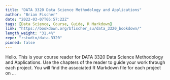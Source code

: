 ```yaml
---
title: "DATA 3320 Data Science Methodology and Applications"
author: "Brian Fischer"
date: "2022-03-07T05:57:22Z"
tags: [Data Science, Course, Guide, R Markdown]
link: "https://bookdown.org/bfischer_su/data_3320_bookdown/"
length_weight: "31.4%"
repo: "rstudio/data-3320"
pinned: false
---
```


Hello. This is your course reader for DATA 3320 Data Science Methodology and Applications. Use the chapters of the reader to guide your work through each project. You will find the associated R Markdown file for each project on ...
